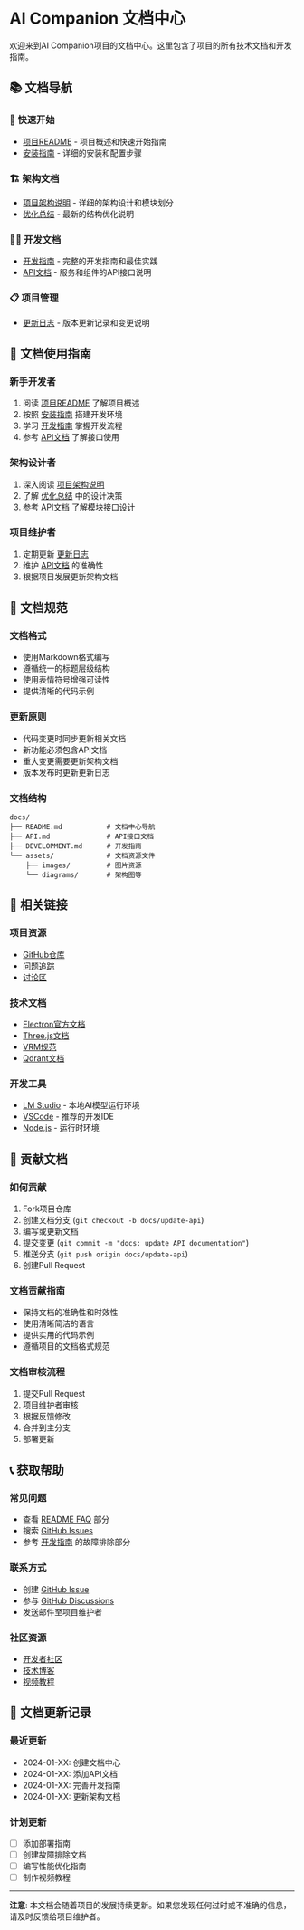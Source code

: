 # AI Companion 文档中心

欢迎来到AI Companion项目的文档中心。这里包含了项目的所有技术文档和开发指南。

## 📚 文档导航

### 🚀 快速开始
- [项目README](../README.md) - 项目概述和快速开始指南
- [安装指南](../README.md#安装步骤) - 详细的安装和配置步骤

### 🏗️ 架构文档
- [项目架构说明](../ARCHITECTURE.md) - 详细的架构设计和模块划分
- [优化总结](../OPTIMIZATION_SUMMARY.md) - 最新的结构优化说明

### 👨‍💻 开发文档
- [开发指南](./DEVELOPMENT.md) - 完整的开发指南和最佳实践
- [API文档](./API.md) - 服务和组件的API接口说明

### 📋 项目管理
- [更新日志](../CHANGELOG.md) - 版本更新记录和变更说明

## 🎯 文档使用指南

### 新手开发者
1. 阅读 [项目README](../README.md) 了解项目概述
2. 按照 [安装指南](../README.md#安装步骤) 搭建开发环境
3. 学习 [开发指南](./DEVELOPMENT.md) 掌握开发流程
4. 参考 [API文档](./API.md) 了解接口使用

### 架构设计者
1. 深入阅读 [项目架构说明](../ARCHITECTURE.md)
2. 了解 [优化总结](../OPTIMIZATION_SUMMARY.md) 中的设计决策
3. 参考 [API文档](./API.md) 了解模块接口设计

### 项目维护者
1. 定期更新 [更新日志](../CHANGELOG.md)
2. 维护 [API文档](./API.md) 的准确性
3. 根据项目发展更新架构文档

## 📖 文档规范

### 文档格式
- 使用Markdown格式编写
- 遵循统一的标题层级结构
- 使用表情符号增强可读性
- 提供清晰的代码示例

### 更新原则
- 代码变更时同步更新相关文档
- 新功能必须包含API文档
- 重大变更需要更新架构文档
- 版本发布时更新更新日志

### 文档结构
```
docs/
├── README.md           # 文档中心导航
├── API.md              # API接口文档
├── DEVELOPMENT.md      # 开发指南
└── assets/             # 文档资源文件
    ├── images/         # 图片资源
    └── diagrams/       # 架构图等
```

## 🔗 相关链接

### 项目资源
- [GitHub仓库](https://github.com/your-org/ai-companion)
- [问题追踪](https://github.com/your-org/ai-companion/issues)
- [讨论区](https://github.com/your-org/ai-companion/discussions)

### 技术文档
- [Electron官方文档](https://electronjs.org/docs)
- [Three.js文档](https://threejs.org/docs/)
- [VRM规范](https://vrm.dev/)
- [Qdrant文档](https://qdrant.tech/documentation/)

### 开发工具
- [LM Studio](https://lmstudio.ai/) - 本地AI模型运行环境
- [VSCode](https://code.visualstudio.com/) - 推荐的开发IDE
- [Node.js](https://nodejs.org/) - 运行时环境

## 🤝 贡献文档

### 如何贡献
1. Fork项目仓库
2. 创建文档分支 (`git checkout -b docs/update-api`)
3. 编写或更新文档
4. 提交变更 (`git commit -m "docs: update API documentation"`)
5. 推送分支 (`git push origin docs/update-api`)
6. 创建Pull Request

### 文档贡献指南
- 保持文档的准确性和时效性
- 使用清晰简洁的语言
- 提供实用的代码示例
- 遵循项目的文档格式规范

### 文档审核流程
1. 提交Pull Request
2. 项目维护者审核
3. 根据反馈修改
4. 合并到主分支
5. 部署更新

## 📞 获取帮助

### 常见问题
- 查看 [README FAQ](../README.md#常见问题) 部分
- 搜索 [GitHub Issues](https://github.com/your-org/ai-companion/issues)
- 参考 [开发指南](./DEVELOPMENT.md) 的故障排除部分

### 联系方式
- 创建 [GitHub Issue](https://github.com/your-org/ai-companion/issues/new)
- 参与 [GitHub Discussions](https://github.com/your-org/ai-companion/discussions)
- 发送邮件至项目维护者

### 社区资源
- [开发者社区](https://discord.gg/your-community)
- [技术博客](https://blog.your-domain.com)
- [视频教程](https://youtube.com/your-channel)

## 📝 文档更新记录

### 最近更新
- 2024-01-XX: 创建文档中心
- 2024-01-XX: 添加API文档
- 2024-01-XX: 完善开发指南
- 2024-01-XX: 更新架构文档

### 计划更新
- [ ] 添加部署指南
- [ ] 创建故障排除文档
- [ ] 编写性能优化指南
- [ ] 制作视频教程

---

**注意**: 本文档会随着项目的发展持续更新。如果您发现任何过时或不准确的信息，请及时反馈给项目维护者。
